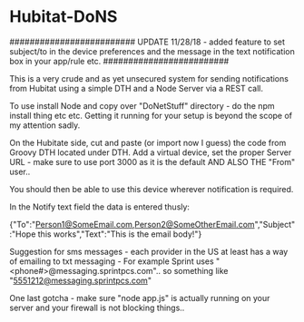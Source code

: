 # Hubitat-DoNS

#########################
UPDATE 11/28/18 - added feature to set subject/to in the device preferences and the message in the text notification box in your app/rule etc.
#########################

This is a very crude and as yet unsecured system for sending notifications from Hubitat using a simple DTH 
and a Node Server via a REST call.

To use install Node and copy over "DoNetStuff" directory - do the npm install thing etc etc.  Getting it running for
your setup is beyond the scope of my attention sadly.

On the Hubitate side, cut and paste (or import now I guess) the code from Groovy DTH located under DTH. Add a virtual device, 
set the proper Server URL - make sure to use port 3000 as it is the default AND ALSO THE "From" user..

You should then be able to use this device wherever notification is required.

In the Notify text field the data is entered thusly:

{"To":"Person1@SomeEmail.com,Person2@SomeOtherEmail.com","Subject":"Hope this works","Text":"This is the email body!"}

Suggestion for sms messages - each provider in the US at least has a way of emailing to txt messaging - 
For example Sprint uses "<phone#>@messaging.sprintpcs.com".. so something like "5551212@messaging.sprintpcs.com"

One last gotcha - make sure "node app.js" is actually running on your server and your firewall is not blocking things..
